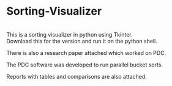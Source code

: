 # Sorting-Visualizer
<br>
This is a sorting visualizer in python using Tkinter.<br>
Download this for the version and run it on the python shell.<br>

There is also a research paper attached which worked on PDC.

The PDC software was developed to run parallel bucket sorts.

Reports with tables and comparisons are also attached.
